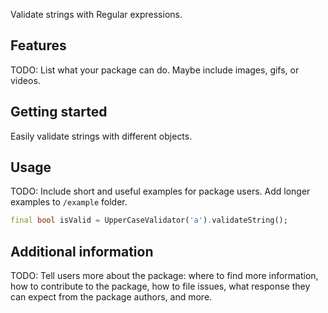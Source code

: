 <!--
This README describes the package. If you publish this package to pub.dev,
this README's contents appear on the landing page for your package.

For information about how to write a good package README, see the guide for
[writing package pages](https://dart.dev/guides/libraries/writing-package-pages).

For general information about developing packages, see the Dart guide for
[creating packages](https://dart.dev/guides/libraries/create-library-packages)
and the Flutter guide for
[developing packages and plugins](https://flutter.dev/developing-packages).
-->

Validate strings with Regular expressions.

## Features

TODO: List what your package can do. Maybe include images, gifs, or videos.

## Getting started

Easily validate strings with different objects.

## Usage

TODO: Include short and useful examples for package users. Add longer examples
to `/example` folder.

```dart
final bool isValid = UpperCaseValidator('a').validateString();

```

## Additional information

TODO: Tell users more about the package: where to find more information, how to
contribute to the package, how to file issues, what response they can expect
from the package authors, and more.
